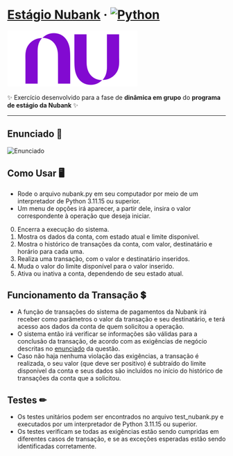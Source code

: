 # [**Estágio Nubank**](https://estagio.nubank.com.br/) &middot; [![Python](https://img.shields.io/static/v1?label=Python&message=3.11.15&color=ffff00&style=for-the-badge&logo=python)](https://www.python.org/)

[![Nubank](media/nubank-logo.png)](https://nubank.com.br/)

&#10024; Exercício desenvolvido para a fase de **dinâmica em grupo** do **programa de estágio da Nubank** &#10024;

<hr/>

## Enunciado &#x1F4C4;
![Enunciado](exercise.png)

## Como Usar &#x1f5a5;
* Rode o arquivo nubank.py em seu computador por meio de um interpretador de Python 3.11.15 ou superior.
* Um menu de opções irá aparecer, a partir dele, insira o valor correspondente à operação que deseja iniciar.
0. Encerra a execução do sistema.
1. Mostra os dados da conta, com estado atual e limite disponível.
2. Mostra o histórico de transações da conta, com valor, destinatário e horário para cada uma.
3. Realiza uma transação, com o valor e destinatário inseridos.
4. Muda o valor do limite disponível para o valor inserido.
5. Ativa ou inativa a conta, dependendo de seu estado atual.

## Funcionamento da Transação &#x1F4B2;
* A função de transações do sistema de pagamentos da Nubank irá receber como parâmetros o valor da transação e seu destinatário, e terá acesso aos dados da conta de quem solicitou a operação.
* O sistema então irá verificar se informações são válidas para a conclusão da transação, de acordo com as exigências de negócio descritas no [enunciado](#enunciado-) da questão.
* Caso não haja nenhuma violação das exigências, a transação é realizada, o seu valor (que deve ser positivo) é subtraído do limite disponível da conta e seus dados são incluídos no início do histórico de transações da conta que a solicitou.

## Testes &#x270F;
* Os testes unitários podem ser encontrados no arquivo test_nubank.py e executados por um interpretador de Python 3.11.15 ou superior.
* Os testes verificam se todas as exigências estão sendo cumpridas em diferentes casos de transação, e se as exceções esperadas estão sendo identificadas corretamente.

